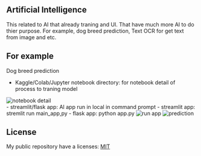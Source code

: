 ## Artificial Intelligence

This related to AI that already traning and UI. That have much more AI to do thier purpose. For example, dog breed prediction,
Text OCR for get text from image and etc.
## For example

Dog breed prediction
<br>
- Kaggle/Colab/Jupyter notebook directory: for notebook detail of process to traning model

<img src="https://github.com/sencesco/Artificial-Intelligence/assets/140499337/8835ee0a-92ce-48c2-bf32-6e4675706885" alt="notebook detail">

<br>
- <project> streamlit/flask app: AI app run in local in command prompt
  - streamlit app:  stremlit run main_app,py
  - flask app: python app.py
<img src="https://github.com/sencesco/Artificial-Intelligence/assets/140499337/12e77036-ee3f-4568-944f-8604c10b6105" alt="run app">
<img src="https://github.com/sencesco/Artificial-Intelligence/assets/140499337/fd6d28fa-a3e2-45c7-8d2b-e9108dfb8ffd" alt="prediction">


## License

My public  repository have a licenses: [MIT](https://choosealicense.com/licenses/mit/)

